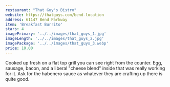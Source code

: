 ```yaml
---
restaurant: "That Guy's Bistro"
website: https://thatguys.com/bend-location
address: 61147 Bend Parkway
item: 'Breakfast Burrito'
stars: 4
imagePrimary: '../../images/that_guys_1.jpg'
imageLength: '../../images/that_guys_2.jpg'
imagePackage: '../../images/that_guys_3.webp'
price: 10.00
---
```


Cooked up fresh on a flat top grill you can see right from the counter. Egg, sausage, bacon, and a liberal "cheese blend" inside that was really working for it. Ask for the habenero sauce as whatever they are crafting up there is quite good.
